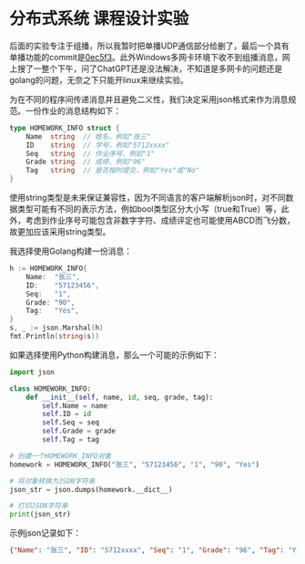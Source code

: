 # 分布式系统 课程设计实验

后面的实验专注于组播，所以我暂时把单播UDP通信部分给删了，最后一个具有单播功能的commit是[0ec5f3](https://github.com/local-h0st/distributed-class-design/commit/0ec5f349d5814dd00be373986598db1619cc03ce)。此外Windows多网卡环境下收不到组播消息，网上搜了一整个下午，问了ChatGPT还是没法解决，不知道是多网卡的问题还是golang的问题，无奈之下只能开linux来继续实验。

为在不同的程序间传递消息并且避免二义性，我们决定采用json格式来作为消息规范。一份作业的消息结构如下：

```go
type HOMEWORK_INFO struct {
	Name  string  // 姓名，例如"张三"
	ID    string  // 学号，例如"5712xxxx"
	Seq   string  // 作业序号，例如"1"
	Grade string  // 成绩，例如"96"
	Tag   string  // 是否按时提交，例如"Yes"或"No"
}
```

使用string类型是未来保证兼容性，因为不同语言的客户端解析json时，对不同数据类型可能有不同的表示方法，例如bool类型区分大小写（true和True）等，此外，考虑到作业序号可能包含非数字字符、成绩评定也可能使用ABCD而飞分数，故更加应该采用string类型。

我选择使用Golang构建一份消息：

```go
h := HOMEWORK_INFO{
	Name:  "张三",
	ID:    "57123456",
	Seq:   "1",
	Grade: "90",
	Tag:   "Yes",
}
s, _ := json.Marshal(h)
fmt.Println(string(s))
```

如果选择使用Python构建消息，那么一个可能的示例如下：

```python
import json

class HOMEWORK_INFO:
    def __init__(self, name, id, seq, grade, tag):
        self.Name = name
        self.ID = id
        self.Seq = seq
        self.Grade = grade
        self.Tag = tag

# 创建一个HOMEWORK_INFO对象
homework = HOMEWORK_INFO("张三", "57123456", "1", "90", "Yes")

# 将对象转换为JSON字符串
json_str = json.dumps(homework.__dict__)

# 打印JSON字符串
print(json_str)
```

示例json记录如下：

```json
{"Name": "张三", "ID": "5712xxxx", "Seq": "1", "Grade": "96", "Tag": "Yes"}
```

